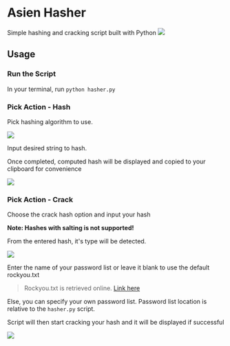 # Asien Hasher
Simple hashing and cracking script built with Python
![](https://i.imgur.com/xjnJc8C.png)

## Usage
### Run the Script
In your terminal, run `python hasher.py`


### Pick Action - Hash
Pick hashing algorithm to use.

![](https://i.imgur.com/Tx8FNwU.png)

Input desired string to hash.

Once completed, computed hash will be displayed and copied to your clipboard for convenience

![](https://i.imgur.com/qGME3ZA.png)


### Pick Action - Crack
Choose the crack hash option and input your hash

__Note: Hashes with salting is not supported!__

From the entered hash, it's type will be detected.

![](https://i.imgur.com/NtVq0GX.png)

Enter the name of your password list or leave it blank to use the default rockyou.txt

> Rockyou.txt is retrieved online.
> [Link here](https://github.com/brannondorsey/naive-hashcat/releases/download/data/rockyou.txt)

Else, you can specify your own password list.
Password list location is relative to the `hasher.py` script.

Script will then start cracking your hash and it will be displayed if successful

![](https://i.imgur.com/AjJiKKz.png)



